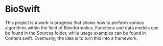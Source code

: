 # BioSwift

This project is a work in progress that shows how to perform various algorithms within the field of Bioinformatics. Functions and data models can be found in the Sources folder, while usage examples can be found in Content.swift. Eventually, the idea is to turn this into a framework. 
